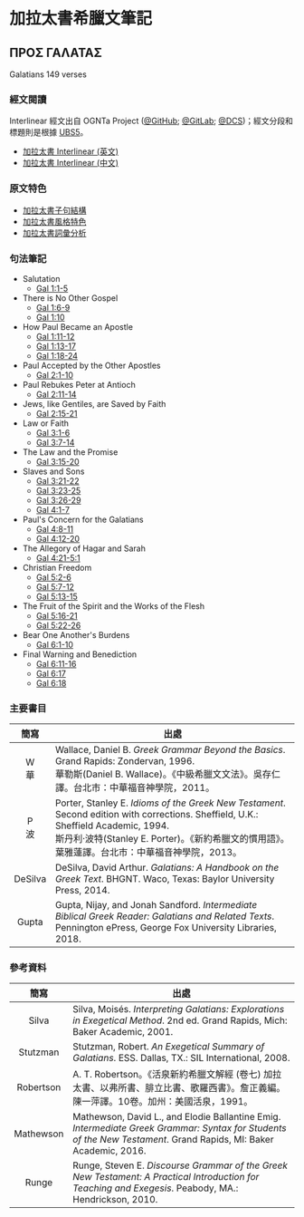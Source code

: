 # 加拉太書希臘文筆記
## ΠΡΟΣ ΓΑΛΑΤΑΣ

Galatians 149 verses

### 經文閱讀
Interlinear 經文出自 OGNTa Project ([@GitHub](https://github.com/Andley/OGNTa); [@GitLab](https://gitlab.com/Andley/ognta); [@DCS](https://git.door43.org/Andley/OGNTa))；經文分段和標題則是根據 [UBS5](https://www.academic-bible.com/en/online-bibles/greek-new-testament-ubs5/read-the-bible-text/bibel/text/lesen/stelle/58/10001/19999/ch/bcddc003c20c8d1ff1213d3aa3920bdd/)。


- [加拉太書 Interlinear (英文)](Galatians-Interlinear.md)
- [加拉太書 Interlinear (中文)](Galatians-Interlinear-TC.md)


### 原文特色
- [加拉太書子句結構](Galatians-Clause.md)
- [加拉太書風格特色](Galatians-Style.md)
- [加拉太書詞彙分析](Galatians-Vocabulary.md)


### 句法筆記

- Salutation 
	- [Gal 1:1-5](Gal.1.1-5.md)
- There is No Other Gospel
	- [Gal 1:6-9](Gal.1.6-9.md)
	- [Gal 1:10](Gal.1.10.md)
- How Paul Became an Apostle
	- [Gal 1:11-12](Gal.1.11-12.md)
	- [Gal 1:13-17](Gal.1.13-17.md)
	- [Gal 1:18-24](Gal.1.18-24.md)
- Paul Accepted by the Other Apostles
	- [Gal 2:1-10](Gal.2.1-5.md)
- Paul Rebukes Peter at Antioch
	- [Gal 2:11-14](Gal.2.11-14.md)
- Jews, like Gentiles, are Saved by Faith
	- [Gal 2:15-21](Gal.2.15-21.md)
- Law or Faith
	- [Gal 3:1-6](Gal.3.1-6.md)
	- [Gal 3:7-14](Gal.3.7-14.md)
- The Law and the Promise
	- [Gal 3:15-20](Gal.3.15-20.md)
- Slaves and Sons
	- [Gal 3:21-22](Gal.3.21-22.md)
	- [Gal 3:23-25](Gal.3.23-25.md)
	- [Gal 3:26-29](Gal.3.26-29.md)
	- [Gal 4:1-7](Gal.4.1-7.md)
- Paul's Concern for the Galatians
	- [Gal 4:8-11](Gal.4.8-11.md)
	- [Gal 4:12-20](Gal.4.12-20.md)
- The Allegory of Hagar and Sarah
	- [Gal 4:21-5:1](Gal.4.21-5.1.md)
- Christian Freedom
	- [Gal 5:2-6](Gal.5.2-6.md)
	- [Gal 5:7-12](Gal.5.7-12.md)
	- [Gal 5:13-15](Gal.5.13-15.md)
- The Fruit of the Spirit and the Works of the Flesh
	- [Gal 5:16-21](Gal.5.16-21.md)
	- [Gal 5:22-26](Gal.5.22-26.md)
- Bear One Another's Burdens
	- [Gal 6:1-10](Gal.6.1-10.md)
- Final Warning and Benediction
	- [Gal 6:11-16](Gal.6.11-16.md)
	- [Gal 6:17](Gal.6.17.md)
	- [Gal 6:18](Gal.6.18.md)

### 主要書目
簡寫 | 出處
:------:| --- 
W<br>華 | Wallace, Daniel B. <em>Greek Grammar Beyond the Basics</em>. Grand Rapids: Zondervan, 1996. <br>華勒斯(Daniel B. Wallace)。《中級希臘文文法》。吳存仁譯。台北市：中華福音神學院，2011。
P<br>波 | Porter, Stanley E. <em>Idioms of the Greek New Testament</em>. Second edition with corrections. Sheffield, U.K.: Sheffield Academic, 1994. <br>斯丹利‧波特(Stanley E. Porter)。《新約希臘文的慣用語》。葉雅蓮譯。台北市：中華福音神學院，2013。
DeSilva | DeSilva, David Arthur. _Galatians: A Handbook on the Greek Text_. BHGNT. Waco, Texas: Baylor University Press, 2014.
Gupta | Gupta, Nijay, and Jonah Sandford. _Intermediate Biblical Greek Reader: Galatians and Related Texts_. Pennington ePress, George Fox University Libraries, 2018.
### 參考資料
簡寫 | 出處
:------:| --- 
Silva | Silva, Moisés. _Interpreting Galatians: Explorations in Exegetical Method_. 2nd ed. Grand Rapids, Mich: Baker Academic, 2001.
Stutzman | Stutzman, Robert. _An Exegetical Summary of Galatians_. ESS. Dallas, TX.: SIL International, 2008.
Robertson | A. T. Robertson。《活泉新約希臘文解經 (卷七) 加拉太書、以弗所書、腓立比書、歌羅西書》。詹正義編。陳一萍譯。10卷。加州：美國活泉，1991。
Mathewson | Mathewson, David L., and Elodie Ballantine Emig. <em>Intermediate Greek Grammar: Syntax for Students of the New Testament</em>. Grand Rapids, MI: Baker Academic, 2016.
Runge | Runge, Steven E. <em>Discourse Grammar of the Greek New Testament: A Practical Introduction for Teaching and Exegesis</em>. Peabody, MA.: Hendrickson, 2010.
